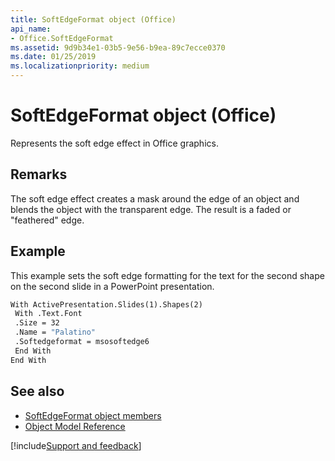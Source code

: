 ```yaml
---
title: SoftEdgeFormat object (Office)
api_name:
- Office.SoftEdgeFormat
ms.assetid: 9d9b34e1-03b5-9e56-b9ea-89c7ecce0370
ms.date: 01/25/2019
ms.localizationpriority: medium
---
```



# SoftEdgeFormat object (Office)

Represents the soft edge effect in Office graphics.


## Remarks

The soft edge effect creates a mask around the edge of an object and blends the object with the transparent edge. The result is a faded or "feathered" edge.


## Example

This example sets the soft edge formatting for the text for the second shape on the second slide in a PowerPoint presentation.


```vb
With ActivePresentation.Slides(1).Shapes(2) 
 With .Text.Font 
 .Size = 32 
 .Name = "Palatino" 
 .Softedgeformat = msosoftedge6 
 End With 
End With 

```


## See also

- [SoftEdgeFormat object members](overview/Library-Reference/softedgeformat-members-office.md)
- [Object Model Reference](overview/Library-Reference/reference-object-library-reference-for-office.md)


[!include[Support and feedback](~/includes/feedback-boilerplate.md)]